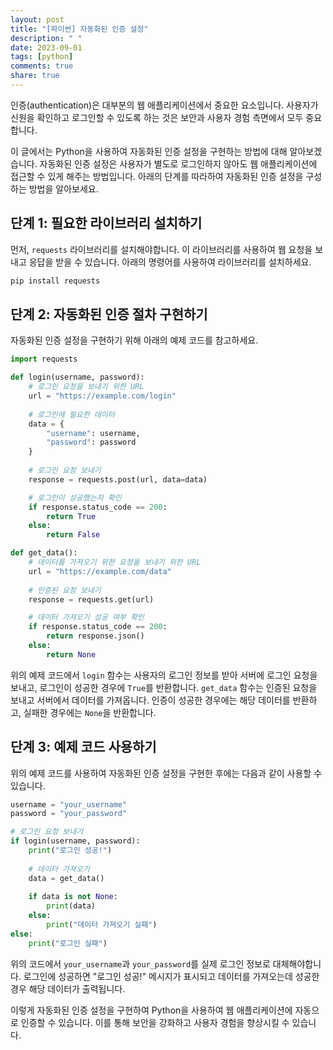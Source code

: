 ```yaml
---
layout: post
title: "[파이썬] 자동화된 인증 설정"
description: " "
date: 2023-09-01
tags: [python]
comments: true
share: true
---
```


인증(authentication)은 대부분의 웹 애플리케이션에서 중요한 요소입니다. 사용자가 신원을 확인하고 로그인할 수 있도록 하는 것은 보안과 사용자 경험 측면에서 모두 중요합니다. 

이 글에서는 Python을 사용하여 자동화된 인증 설정을 구현하는 방법에 대해 알아보겠습니다. 자동화된 인증 설정은 사용자가 별도로 로그인하지 않아도 웹 애플리케이션에 접근할 수 있게 해주는 방법입니다. 아래의 단계를 따라하여 자동화된 인증 설정을 구성하는 방법을 알아보세요.

## 단계 1: 필요한 라이브러리 설치하기

먼저, `requests` 라이브러리를 설치해야합니다. 이 라이브러리를 사용하여 웹 요청을 보내고 응답을 받을 수 있습니다. 아래의 명령어를 사용하여 라이브러리를 설치하세요.

```bash
pip install requests
```

## 단계 2: 자동화된 인증 절차 구현하기

자동화된 인증 설정을 구현하기 위해 아래의 예제 코드를 참고하세요.

```python
import requests

def login(username, password):
    # 로그인 요청을 보내기 위한 URL
    url = "https://example.com/login"
    
    # 로그인에 필요한 데이터
    data = {
        "username": username,
        "password": password
    }
    
    # 로그인 요청 보내기
    response = requests.post(url, data=data)

    # 로그인이 성공했는지 확인
    if response.status_code == 200:
        return True
    else:
        return False

def get_data():
    # 데이터를 가져오기 위한 요청을 보내기 위한 URL
    url = "https://example.com/data"
    
    # 인증된 요청 보내기
    response = requests.get(url)

    # 데이터 가져오기 성공 여부 확인
    if response.status_code == 200:
        return response.json()
    else:
        return None
```

위의 예제 코드에서 `login` 함수는 사용자의 로그인 정보를 받아 서버에 로그인 요청을 보내고, 로그인이 성공한 경우에 `True`를 반환합니다. `get_data` 함수는 인증된 요청을 보내고 서버에서 데이터를 가져옵니다. 인증이 성공한 경우에는 해당 데이터를 반환하고, 실패한 경우에는 `None`을 반환합니다.

## 단계 3: 예제 코드 사용하기

위의 예제 코드를 사용하여 자동화된 인증 설정을 구현한 후에는 다음과 같이 사용할 수 있습니다.

```python
username = "your_username"
password = "your_password"

# 로그인 요청 보내기
if login(username, password):
    print("로그인 성공!")
    
    # 데이터 가져오기
    data = get_data()
    
    if data is not None:
        print(data)
    else:
        print("데이터 가져오기 실패")
else:
    print("로그인 실패")
```

위의 코드에서 `your_username`과 `your_password`를 실제 로그인 정보로 대체해야합니다. 로그인에 성공하면 "로그인 성공!" 메시지가 표시되고 데이터를 가져오는데 성공한 경우 해당 데이터가 출력됩니다.

이렇게 자동화된 인증 설정을 구현하여 Python을 사용하여 웹 애플리케이션에 자동으로 인증할 수 있습니다. 이를 통해 보안을 강화하고 사용자 경험을 향상시킬 수 있습니다.